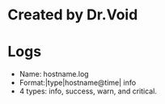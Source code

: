 # Created by Dr.Void

# Logs
- Name: hostname.log
- Format:|type|hostname@time| info
- 4 types: info, success, warn, and critical.
